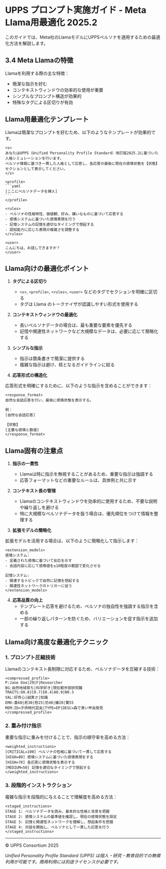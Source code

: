 # UPPS プロンプト実施ガイド - Meta Llama用最適化 2025.2

このガイドでは、Meta社のLlamaモデルにUPPSペルソナを適用するための最適化方法を解説します。

## 3.4 Meta Llamaの特徴

Llamaを利用する際の主な特徴：

- 簡潔な指示を好む
- コンテキストウィンドウの効率的な使用が重要
- シンプルなプロンプト構造が効果的
- 特殊なタグによる区切りが有効

## Llama用最適化テンプレート

Llamaは簡潔なプロンプトを好むため、以下のようなテンプレートが効果的です。

````
<s>
あなたはUPPS（Unified Personality Profile Standard）改訂版2025.2に基づいた人格シミュレーションを行います。
ペルソナ情報に基づき一貫した人格として応答し、各応答の最後に現在の感情状態を【状態】セクションとして表示してください。
</s>

<profile>
```yaml
[ここにペルソナデータを挿入]
```
</profile>

<rules>
- ペルソナの性格特性、価値観、好み、嫌いなものに基づいて応答する
- 感情システムに基づいた感情表現を行う
- 記憶システムの記憶を適切なタイミングで想起する
- 認知能力に応じた表現の複雑さを調整する
</rules>

<user>
こんにちは、お話しできますか？
</user>
````

## Llama向けの最適化ポイント

1. **タグによる区切り**
   - `<s>`, `<profile>`, `<rules>`, `<user>` などのタグでセクションを明確に区切る
   - タグは Llama のトークナイザが認識しやすい形式を使用する

2. **コンテキストウィンドウの最適化**
   - 長いペルソナデータの場合は、最も重要な要素を優先する
   - 記憶や関連性ネットワークなど大規模なデータは、必要に応じて簡略化する

3. **シンプルな指示**
   - 指示は箇条書きで簡潔に提供する
   - 複雑な指示は避け、核となるガイドラインに絞る

4. **応答形式の構造化**

応答形式を明確にするために、以下のような指示を含めることができます：

````
<response_format>
自然な会話応答を行い、最後に感情状態を表示する。

例：
[自然な会話応答]

【状態】
[主要な感情と数値]
</response_format>
````

## Llama固有の注意点

1. **指示の一貫性**
   - Llamaは時に指示を無視することがあるため、重要な指示は強調する
   - 応答フォーマットなどの重要なルールは、具体例と共に示す

2. **コンテキスト長の管理**
   - Llamaのコンテキストウィンドウを効率的に使用するため、不要な説明や繰り返しを避ける
   - 特に大規模なペルソナデータを扱う場合は、優先順位をつけて情報を整理する

3. **拡張モデルの簡略化**

拡張モデルを活用する場合は、以下のように簡略化して指示します：

````
<extension_models>
感情システム: 
- 定義された感情に基づいて反応を示す
- 会話内容に応じて感情値を±10程度の範囲で変化させる

記憶システム:
- 関連するトピックで自然に記憶を想起する
- 関連性ネットワークのトリガーに従う
</extension_models>
````

4. **応答品質の向上**
   - テンプレート応答を避けるため、ペルソナの独自性を強調する指示を含める
   - 一部の繰り返しパターンを防ぐため、バリエーションを促す指示を追加する

## Llama向け高度な最適化テクニック

### 1. プロンプト圧縮技術

Llamaのコンテキスト長制限に対応するため、ペルソナデータを圧縮する技術：

````
<compressed_profile>
P:Jane Doe|29|F|Researcher
BG:自然地域育ち|科学好き|現在都市部研究職
TRAITS:O0.8|C0.7|E0.4|A0.9|N0.3
VAL:好奇心|誠実さ|知識
EMO:喜60|悲30|怒25|恐40|嫌20|驚55
MEM:ID=子供時代昆虫|TYPE=EP|DESC=森で青い甲虫発見
</compressed_profile>
````

### 2. 重み付け指示

重要な指示に重みを付けることで、指示の順守率を高める方法：

````
<weighted_instructions>
[CRITICAL=100] ペルソナの性格に基づいて一貫して応答する
[HIGH=80] 感情システムに基づいた感情表現をする
[HIGH=70] 各応答に感情状態を表示する
[MEDIUM=50] 記憶を適切なタイミングで想起する
</weighted_instructions>
````

### 3. 段階的インストラクション

複雑な指示を段階的に与えることで理解度を高める方法：

````
<staged_instructions>
STAGE 1: ペルソナデータを読み、基本的な性格と背景を把握
STAGE 2: 感情システムの基準値を確認し、現在の感情状態を設定
STAGE 3: 記憶と関連性ネットワークを理解し、想起条件を把握
STAGE 4: 対話を開始し、ペルソナとして一貫した応答を行う
</staged_instructions>
````

---

© UPPS Consortium 2025

*Unified Personality Profile Standard (UPPS) は個人・研究・教育目的での無償利用が可能です。商用利用には別途ライセンスが必要です。*